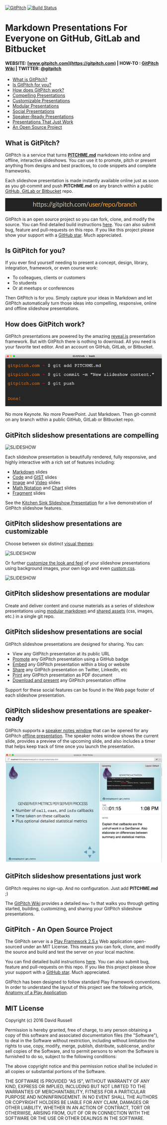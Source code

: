[![GitPitch](https://gitpitch.com/assets/badge.svg)](https://gitpitch.com/gitpitch/gitpitch/master) [![Build Status](https://semaphoreci.com/api/v1/onetapbeyond/gitpitch/branches/master/shields_badge.svg)](https://semaphoreci.com/onetapbeyond/gitpitch)

# Markdown Presentations For Everyone on GitHub, GitLab and Bitbucket

#### WEBSITE: [www.gitpitch.com](https://gitpitch.com) | HOW-TO : [GitPitch Wiki](https://github.com/gitpitch/gitpitch/wiki) | TWITTER: [@gitpitch](https://twitter.com/gitpitch)

- [What is GitPitch?](#what-is-gitpitch)
- [Is GitPitch for you?](#is-gitpitch-for-you)
- [How does GitPitch work?](#how-does-gitpitch-work)
- [Compelling Presentations](#gitpitch-slideshow-presentations-are-compelling)
- [Customizable Presentations](#gitpitch-slideshow-presentations-are-customizable)
- [Modular Presentations](#gitpitch-slideshow-presentations-are-modular)
- [Social Presentations](#gitpitch-slideshow-presentations-are-social)
- [Speaker-Ready Presentations](#gitpitch-slideshow-presentations-are-speaker-ready)
- [Presentations That Just Work](#gitpitch-slideshow-presentations-just-work)
- [An Open Source Project](#gitpitch---an-open-source-project)

## What is GitPitch?

GitPitch is a service that turns **[PITCHME.md](https://gitpitch.com/#gitpitch-pitchme-markdown)** markdown into online and offline, interactive slideshows. You can use it to promote, pitch or present anything from designs and best practices, to code snippets and complete frameworks.

Each slideshow presentation is made instantly available online just as soon as you git-commit and push **PITCHME.md** on any branch within a public [GitHub, GitLab or Bitbucket](https://github.com/gitpitch/gitpitch/wiki/Git-Repo-Services) repo.

![URL](images/gp-url.jpg)

GitPitch is an open source project so you can fork, clone, and modify the source. You can find detailed build instructions [here](https://github.com/gitpitch/gitpitch/wiki/Server-Build-Instructions). You can also submit bug, feature and pull-requests on this repo. If you like this project please show your support with a [GitHub star](https://github.com/gitpitch/gitpitch/stargazers). Much appreciated.

## Is GitPitch for you?

If you ever find yourself needing to present a concept, design, library, integration, framework, or even course work:

- To colleagues, clients or customers
- To students
- Or at meetups or conferences

Then GitPitch is for you. Simply capture your ideas in Markdown and let GitPitch automatically turn those ideas into compelling, responsive, online and offline slideshow presentations.

## How does GitPitch work?

GitPitch presentations are powered by the amazing [reveal.js](https://github.com/hakimel/reveal.js) presentation framework. But with GitPitch there is nothing to download. All you need is your favorite text editor. And an account on GitHub, GitLab, or Bitbucket.

![TERMINAL](images/gp-terminal.png)

No more Keynote. No more PowerPoint. Just Markdown. Then git-commit on any branch within a public GitHub, GitLab or Bitbucket repo.

## GitPitch slideshow presentations are compelling

![SLIDESHOW](http://res.cloudinary.com/gitpitch/image/upload/github-integration/gp-slideshow-theme-style.png)

Each slideshow presentation is beautifully rendered, fully responsive, and highly interactive with a rich set of features including:

- [Markdown](https://github.com/gitpitch/gitpitch/wiki/Slide-Markdown) slides
- [Code](https://github.com/gitpitch/gitpitch/wiki/Code-Slides) and [GIST](https://github.com/gitpitch/gitpitch/wiki/GIST-Slides) slides
- [Image](https://github.com/gitpitch/gitpitch/wiki/Image-Slides) and [Video](https://github.com/gitpitch/gitpitch/wiki/Video-Slides) slides
- [Math Notation](https://github.com/gitpitch/gitpitch/wiki/Math-Notation-Slides) and [Chart](https://github.com/gitpitch/gitpitch/wiki/Chart-Slides) slides
- [Fragment](https://github.com/gitpitch/gitpitch/wiki/Fragment-Slides) slides

See the [Kitchen Sink Slideshow Presentation](https://gitpitch.com/gitpitch/kitchen-sink) for a live demonstration of GitPitch slideshow features.

## GitPitch slideshow presentations are customizable

Choose between six distinct [visual themes](https://github.com/gitpitch/gitpitch/wiki/Theme-Setting):

![SLIDESHOW](http://res.cloudinary.com/gitpitch/image/upload/github-integration/gp-slideshow-night-style.png)

Or further [customize the look and feel](https://github.com/gitpitch/gitpitch/wiki/Slideshow-Settings) of your slideshow presentations using background images, your own logo and even [custom css](https://github.com/gitpitch/gitpitch/wiki/Slideshow-Custom-CSS).

![SLIDESHOW](http://res.cloudinary.com/gitpitch/image/upload/github-integration/gp-slideshow-bg-style.png)

## GitPitch slideshow presentations are modular

Create and deliver content and course materials as a series of slideshow presentations using [modular markdown](https://github.com/gitpitch/gitpitch/wiki/Modular-Markdown) and [shared assets](https://github.com/gitpitch/gitpitch/wiki/Asset-Sharing) (css, images, etc.) in a single git repo.

## GitPitch slideshow presentations are social

GitPitch slideshow presentations are designed for sharing. You can:

- View any GitPitch presentation at its public URL
- [Promote](https://github.com/gitpitch/gitpitch/wiki/Slideshow-GitHub-Badge) any GitPitch presentation using a GitHub badge
- [Embed](https://github.com/gitpitch/gitpitch/wiki/Slideshow-Embedding) any GitPitch presentation within a blog or website
- [Share](https://github.com/gitpitch/gitpitch/wiki/Slideshow-Sharing) any GitPitch presentation on Twitter, LinkedIn, etc
- [Print](https://github.com/gitpitch/gitpitch/wiki/Slideshow-Printing) any GitPitch presentation as PDF document
- [Download and present](https://github.com/gitpitch/gitpitch/wiki/Slideshow-Offline) any GitPitch presentation offline

Support for these social features can be found in the Web page footer of each slideshow presentation.

## GitPitch slideshow presentations are speaker-ready

GitPitch supports a [speaker notes window](https://github.com/gitpitch/gitpitch/wiki/Speaker-Notes-Window) that can be opened for any GitPitch [offline presentation](https://github.com/gitpitch/gitpitch/wiki/Slideshow-Offline). The speaker notes window shows the current slide, provides a preview of the upcoming slide, and also includes a timer that helps keep track of time once you launch the presentation.

![SPEAKER-NOTES](images/gp-speaker-notes.png)

## GitPitch slideshow presentations just work

GitPitch requires no sign-up. And no configuration. Just add **PITCHME.md** ;)

The [GitPitch Wiki](https://github.com/gitpitch/gitpitch/wiki) provides a detailed `How-To` that walks you through getting started, building, customizing, and sharing your GitPitch slideshow presentations.

## GitPitch - An Open Source Project

The GitPitch server is a [Play Framework 2.5.x](https://playframework.com/) Web application open-sourced under an MIT License. This means you can fork, clone, and modify the source and build and test the server on your local machine.

You can find detailed build instructions [here](https://github.com/gitpitch/gitpitch/wiki/Server-Build-Instructions). You can also submit bug, feature and pull-requests on this repo. If you like this project please show your support with a [GitHub star](https://github.com/gitpitch/gitpitch/stargazers). Much appreciated.

GitPitch has been designed to follow standard Play Framework conventions. In order to understand the layout of this project see the following article, [Anatomy of a Play Application](https://playframework.com/documentation/2.5.x/Anatomy).

## MIT License

Copyright (c) 2016 David Russell

Permission is hereby granted, free of charge, to any person obtaining a copy
of this software and associated documentation files (the "Software"), to deal
in the Software without restriction, including without limitation the rights
to use, copy, modify, merge, publish, distribute, sublicense, and/or sell
copies of the Software, and to permit persons to whom the Software is
furnished to do so, subject to the following conditions:

The above copyright notice and this permission notice shall be included in all
copies or substantial portions of the Software.

THE SOFTWARE IS PROVIDED "AS IS", WITHOUT WARRANTY OF ANY KIND, EXPRESS OR
IMPLIED, INCLUDING BUT NOT LIMITED TO THE WARRANTIES OF MERCHANTABILITY,
FITNESS FOR A PARTICULAR PURPOSE AND NONINFRINGEMENT. IN NO EVENT SHALL THE
AUTHORS OR COPYRIGHT HOLDERS BE LIABLE FOR ANY CLAIM, DAMAGES OR OTHER
LIABILITY, WHETHER IN AN ACTION OF CONTRACT, TORT OR OTHERWISE, ARISING FROM,
OUT OF OR IN CONNECTION WITH THE SOFTWARE OR THE USE OR OTHER DEALINGS IN THE
SOFTWARE.
